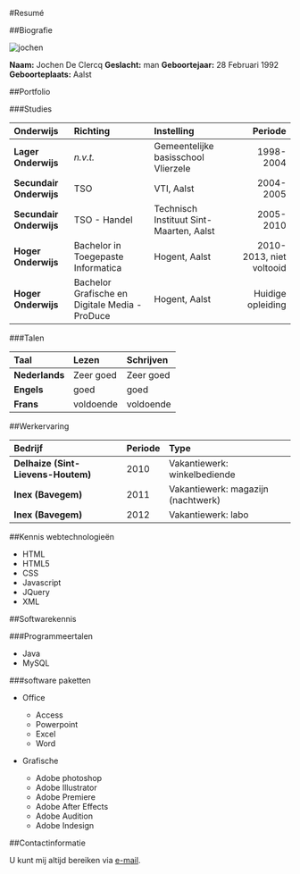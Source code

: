 #Resumé



##Biografie


![jochen](http://i.imgur.com/4TjCCK7.jpg "profielfoto")

**Naam:** Jochen De Clercq 
**Geslacht:** man 
**Geboortejaar:** 28 Februari 1992  
**Geboorteplaats:** Aalst

##Portfolio

###Studies

| Onderwijs | Richting | Instelling  | Periode |
| :--------|:--------| :--------- |-------:|
| **Lager Onderwijs**  | _n.v.t._ |  Gemeentelijke basisschool Vlierzele  | 1998-2004|
| **Secundair Onderwijs**  | TSO |  VTI, Aalst  | 2004-2005|
| **Secundair Onderwijs**  | TSO - Handel |  Technisch Instituut Sint-Maarten, Aalst  | 2005-2010|
| **Hoger Onderwijs**  | Bachelor in Toegepaste Informatica |  Hogent, Aalst  | 2010-2013, niet voltooid|
| **Hoger Onderwijs**  | Bachelor Grafische en Digitale Media - ProDuce |  Hogent, Aalst  | Huidige opleiding|

###Talen

| Taal | Lezen | Schrijven |
| :--------|:--------| :--------- |
|**Nederlands**| Zeer goed | Zeer goed|
|**Engels**| goed | goed |
|**Frans** | voldoende | voldoende|

##Werkervaring

| Bedrijf | Periode | Type |
| :--------|:--------| :--------- |
| **Delhaize (Sint-Lievens-Houtem)**|2010|Vakantiewerk: winkelbediende|
| **Inex (Bavegem)**|2011|Vakantiewerk: magazijn (nachtwerk)|
| **Inex (Bavegem)**|2012|Vakantiewerk: labo|


##Kennis webtechnologieën

* HTML
* HTML5
* CSS
* Javascript
* JQuery
* XML

##Softwarekennis

###Programmeertalen

* Java
* MySQL

###software paketten

* Office
	* Access
	* Powerpoint
	* Excel
	* Word
	
* Grafische
	* Adobe photoshop
	* Adobe Illustrator
	* Adobe Premiere
	* Adobe After Effects
	* Adobe Audition
	* Adobe Indesign

##Contactinformatie

U kunt mij altijd bereiken via [e-mail](mailto:jochen.declercq@student.arteveldehs.be).